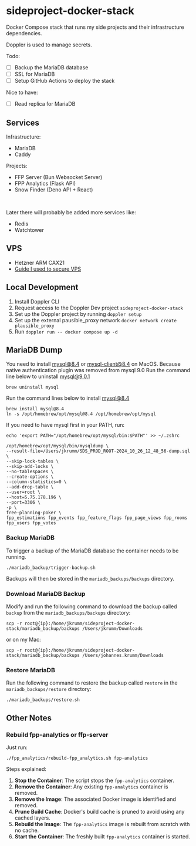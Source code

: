 # sideproject-docker-stack

Docker Compose stack that runs my side projects and their infrastructure dependencies.

Doppler is used to manage secrets.

Todo:

- [ ] Backup the MariaDB database
- [ ] SSL for MariaDB
- [ ] Setup GitHub Actions to deploy the stack

Nice to have:

- [ ] Read replica for MariaDB

## Services

Infrastructure:

- MariaDB
- Caddy

Projects:

- FFP Server (Bun Websocket Server)
- FPP Analytics (Flask API)
- Snow Finder (Deno API + React)

<br />

Later there will probably be added more services like:

- Redis
- Watchtower

## VPS

- Hetzner ARM CAX21
- [Guide I used to secure VPS](https://maximorlov.com/4-essential-steps-to-securing-a-vps/)

## Local Development

1. Install Doppler CLI
2. Request access to the Doppler Dev project `sideproject-docker-stack`
3. Set up the Doppler project by running `doppler setup`
4. Set up the external pausible_proxy network `docker network create plausible_proxy`
4. Run `doppler run -- docker compose up -d`

## MariaDB Dump

You need to install mysql@8.4 or mysql-client@8.4 on MacOS. Because native authentication plugin was removed from mysql 9.0
Run the command line below to uninstall mysql@9.0.1

```shell
brew uninstall mysql
```

Run the command lines below to install mysql@8.4

```shell
brew install mysql@8.4
ln -s /opt/homebrew/opt/mysql@8.4 /opt/homebrew/opt/mysql
```

If you need to have mysql first in your PATH, run:

```shell
echo 'export PATH="/opt/homebrew/opt/mysql/bin:$PATH"' >> ~/.zshrc
```

```shell
/opt/homebrew/opt/mysql/bin/mysqldump \
--result-file=/Users/jkrumm/SDS_PROD_ROOT-2024_10_26_12_48_56-dump.sql \
--skip-lock-tables \
--skip-add-locks \
--no-tablespaces \
--create-options \
--column-statistics=0 \
--add-drop-table \
--user=root \
--host=5.75.178.196 \
--port=3306 \
-p \
free-planning-poker \
fpp_estimations fpp_events fpp_feature_flags fpp_page_views fpp_rooms fpp_users fpp_votes
```

### Backup MariaDB

To trigger a backup of the MariaDB database the container needs to be running.

```shell
./mariadb_backup/trigger-backup.sh
```

Backups will then be stored in the `mariadb_backups/backups` directory.

### Download MariaDB Backup

Modify and run the following command to download the backup called `backup` from the `mariadb_backups/backups` directory:

```shell
scp -r root@{ip}:/home/jkrumm/sideproject-docker-stack/mariadb_backup/backups /Users/jkrumm/Downloads
```
or on my Mac:
```shell
scp -r root@{ip}:/home/jkrumm/sideproject-docker-stack/mariadb_backup/backups /Users/johannes.krumm/Downloads
```

### Restore MariaDB

Run the following command to restore the backup called `restore` in the `mariadb_backups/restore` directory:

```shell
./mariadb_backups/restore.sh
```

## Other Notes

### Rebuild fpp-analytics or ffp-server

Just run:

```shell
./fpp_analytics/rebuild-fpp_analytics.sh fpp-analytics
```

Steps explained:

1. **Stop the Container**: The script stops the `fpp-analytics` container.
2. **Remove the Container**: Any existing `fpp-analytics` container is removed.
3. **Remove the Image**: The associated Docker image is identified and removed.
4. **Prune Build Cache**: Docker's build cache is pruned to avoid using any cached layers.
5. **Rebuild the Image**: The `fpp-analytics` image is rebuilt from scratch with no cache.
6. **Start the Container**: The freshly built `fpp-analytics` container is started.
